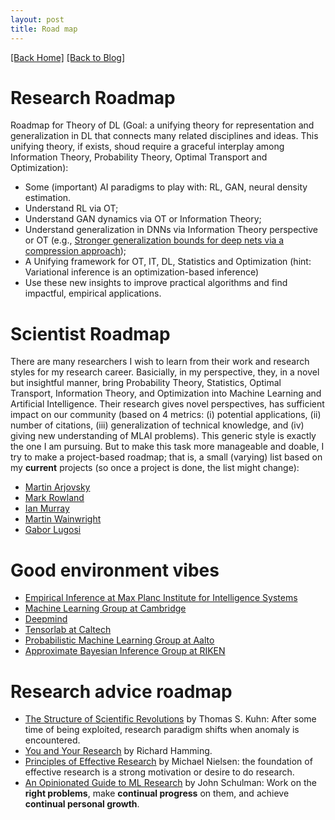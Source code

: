 ```yaml
---
layout: post
title: Road map 
---  
```

[[Back Home]](/)  [[Back to Blog]](/blogs/post)     

# Research Roadmap   
Roadmap for Theory of DL (Goal: a unifying theory for representation and generalization in DL that connects many related disciplines and ideas. This unifying theory, if exists, shoud require a graceful interplay among Information Theory, Probability Theory, Optimal Transport and Optimization): 
* Some (important) AI paradigms to play with: RL, GAN, neural density estimation.  
* Understand RL via OT;  
* Understand GAN dynamics via OT or Information Theory;  
* Understand generalization in DNNs via Information Theory perspective or OT (e.g., [Stronger generalization bounds for deep nets via a compression approach](https://arxiv.org/pdf/1802.05296.pdf));   
* A Unifying framework for OT, IT, DL, Statistics and Optimization (hint: Variational inference is an optimization-based inference)
* Use these new insights to improve practical algorithms and find impactful, empirical applications. 

# Scientist Roadmap 

There are many researchers I wish to learn from their work and research styles for my research career. Basicially, in my perspective, they, in a novel but insightful manner, bring Probability Theory, Statistics, Optimal Transport, Information Theory, and Optimization into Machine Learning and Artificial Intelligence. Their research gives novel perspectives, has sufficient impact on our community (based on 4 metrics: (i) potential applications, (ii) number of citations, (iii) generalization of technical knowledge, and (iv) giving new understanding of MLAI problems). This generic style is exactly the one I am pursuing. But to make this task more manageable and doable, I try to make a project-based roadmap; that is, a small (varying) list based on my <b>current</b> projects (so once a project is done, the list might change):

* [Martin Arjovsky](https://scholar.google.com/citations?user=A6qfFPkAAAAJ&hl=en)
* [Mark Rowland](https://sites.google.com/view/markrowland) 
* [Ian Murray](https://homepages.inf.ed.ac.uk/imurray2/)  
* [Martin Wainwright](https://scholar.google.com/citations?user=J5Rvh6gAAAAJ&hl=en)  
* [Gabor Lugosi](https://scholar.google.com/citations?user=WgPhMfwAAAAJ&hl=en)  

# Good environment vibes 
<!-- I can feel the vibes. -->
* [Empirical Inference at Max Planc Institute for Intelligence Systems](https://ei.is.tuebingen.mpg.de/publications)  
* [Machine Learning Group at Cambridge](http://mlg.eng.cam.ac.uk/pub/)  
* [Deepmind](https://deepmind.com/)
* [Tensorlab at Caltech](http://tensorlab.cms.caltech.edu/users/anima/publications.html)
* [Probabilistic Machine Learning Group at Aalto](https://research.cs.aalto.fi/pml/publications.shtml) 
* [Approximate Bayesian Inference Group at RIKEN](https://aip.riken.jp/labs/generic_tech/approx_bayes_infer/?lang=en)

# Research advice roadmap  
* [The Structure of Scientific Revolutions](https://www.uky.edu/~eushe2/Pajares/kuhnsyn.html) by Thomas S. Kuhn: After some time of being exploited, research paradigm shifts when anomaly is encountered. 
* [You and Your Research](http://www.cs.virginia.edu/~robins/YouAndYourResearch.html) by Richard Hamming. 
* [Principles of Effective Research](http://michaelnielsen.org/blog/principles-of-effective-research/) by Michael Nielsen: the foundation of effective research is a strong motivation or desire to do research. 
* [An Opinionated Guide to ML Research](http://joschu.net/blog/opinionated-guide-ml-research.html) by John Schulman: Work on the **right problems**, make **continual progress** on them, and achieve **continual personal growth**.  